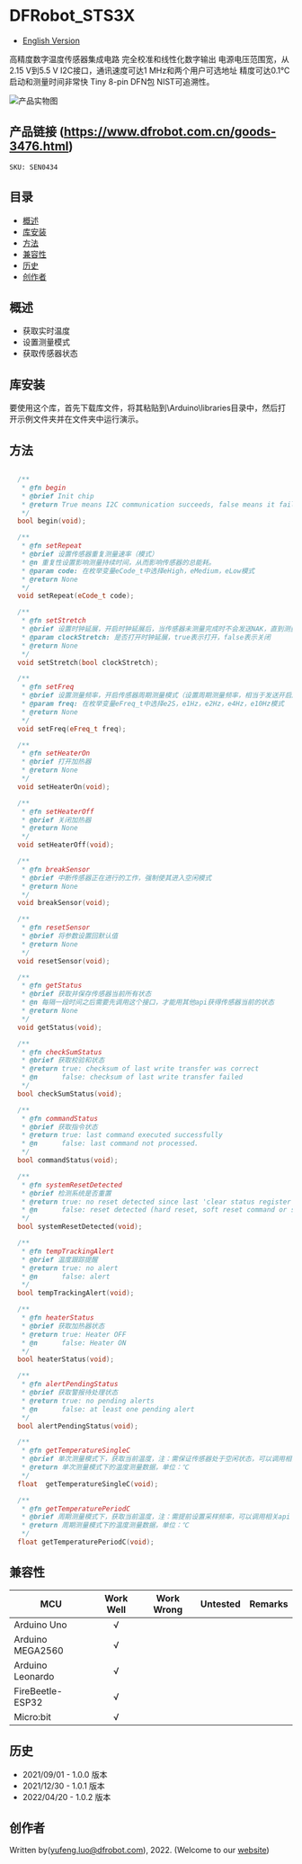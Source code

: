# DFRobot_STS3X
* [English Version](./README.md)

高精度数字温度传感器集成电路
完全校准和线性化数字输出
电源电压范围宽，从2.15 V到5.5 V
I2C接口，通讯速度可达1
MHz和两个用户可选地址
精度可达0.1°C
启动和测量时间非常快
Tiny 8-pin DFN包
NIST可追溯性。

![产品实物图](./resources/images/STS35.png)


## 产品链接 (https://www.dfrobot.com.cn/goods-3476.html)
    SKU: SEN0434


## 目录

* [概述](#概述)
* [库安装](#库安装)
* [方法](#方法)
* [兼容性](#兼容性)
* [历史](#历史)
* [创作者](#创作者)


## 概述

* 获取实时温度<br>
* 设置测量模式<br>
* 获取传感器状态<br>


## 库安装

要使用这个库，首先下载库文件，将其粘贴到\Arduino\libraries目录中，然后打开示例文件夹并在文件夹中运行演示。


## 方法

```C++

  /**
   * @fn begin
   * @brief Init chip 
   * @return True means I2C communication succeeds, false means it fails.
   */
  bool begin(void);

  /**
   * @fn setRepeat
   * @brief 设置传感器重复测量速率（模式）
   * @n 重复性设置影响测量持续时间，从而影响传感器的总能耗。
   * @param code: 在枚举变量eCode_t中选择eHigh，eMedium，eLow模式
   * @return None
   */
  void setRepeat(eCode_t code);

  /**
   * @fn setStretch
   * @brief 设置时钟延展，开启时钟延展后，当传感器未测量完成时不会发送NAK，直到测量完成时才发送数据完成之前未完成的测量命令
   * @param clockStretch: 是否打开时钟延展，true表示打开，false表示关闭
   * @return None
   */
  void setStretch(bool clockStretch);

  /**
   * @fn setFreq
   * @brief 设置测量频率，开启传感器周期测量模式（设置周期测量频率，相当于发送开启周期测量模式的指令）
   * @param freq: 在枚举变量eFreq_t中选择e2S，e1Hz，e2Hz，e4Hz，e10Hz模式
   * @return None
   */
  void setFreq(eFreq_t freq);

  /**
   * @fn setHeaterOn
   * @brief 打开加热器
   * @return None
   */
  void setHeaterOn(void);

  /**
   * @fn setHeaterOff
   * @brief 关闭加热器
   * @return None
   */
  void setHeaterOff(void);

  /**
   * @fn breakSensor
   * @brief 中断传感器正在进行的工作，强制使其进入空闲模式
   * @return None
   */
  void breakSensor(void);

  /**
   * @fn resetSensor
   * @brief 将参数设置回默认值
   * @return None
   */
  void resetSensor(void);

  /**
   * @fn getStatus
   * @brief 获取并保存传感器当前所有状态
   * @n 每隔一段时间之后需要先调用这个接口，才能用其他api获得传感器当前的状态
   * @return None
   */
  void getStatus(void);

  /**
   * @fn checkSumStatus
   * @brief 获取校验和状态
   * @return true: checksum of last write transfer was correct
   * @n      false: checksum of last write transfer failed
   */
  bool checkSumStatus(void);

  /**
   * @fn commandStatus
   * @brief 获取指令状态
   * @return true: last command executed successfully
   * @n      false: last command not processed.
   */
  bool commandStatus(void);

  /**
   * @fn systemResetDetected
   * @brief 检测系统是否重置
   * @return true: no reset detected since last 'clear status register' command
   * @n      false: reset detected (hard reset, soft reset command or supply fail)
   */
  bool systemResetDetected(void);

  /**
   * @fn tempTrackingAlert
   * @brief 温度跟踪提醒
   * @return true: no alert
   * @n      false: alert
   */
  bool tempTrackingAlert(void);

  /**
   * @fn heaterStatus
   * @brief 获取加热器状态
   * @return true: Heater OFF
   * @n      false: Heater ON
   */
  bool heaterStatus(void);

  /**
   * @fn alertPendingStatus
   * @brief 获取警报待处理状态
   * @return true: no pending alerts
   * @n      false: at least one pending alert
   */
  bool alertPendingStatus(void);

  /**
   * @fn getTemperatureSingleC
   * @brief 单次测量模式下，获取当前温度，注：需保证传感器处于空闲状态，可以调用相关api：breakSensor()
   * @return 单次测量模式下的温度测量数据，单位：℃
   */
  float  getTemperatureSingleC(void);

  /**
   * @fn getTemperaturePeriodC
   * @brief 周期测量模式下，获取当前温度，注：需提前设置采样频率，可以调用相关api：setFreq(eFreq_t freq)
   * @return 周期测量模式下的温度测量数据，单位：℃
   */
  float getTemperaturePeriodC(void);

```


## 兼容性

MCU                | Work Well    | Work Wrong   | Untested    | Remarks
------------------ | :----------: | :----------: | :---------: | :----:
Arduino Uno        |      √       |              |             |
Arduino MEGA2560   |      √       |              |             |
Arduino Leonardo   |      √       |              |             |
FireBeetle-ESP32   |      √       |              |             |
Micro:bit          |      √       |              |             |


## 历史

- 2021/09/01 - 1.0.0 版本
- 2021/12/30 - 1.0.1 版本
- 2022/04/20 - 1.0.2 版本


## 创作者

Written by(yufeng.luo@dfrobot.com), 2022. (Welcome to our [website](https://www.dfrobot.com/))
